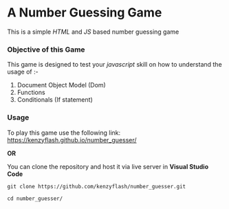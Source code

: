 # A Number Guessing Game

This is a simple _HTML_ and _JS_ based number guessing game

### Objective of this Game

This game is designed to test your _javascript_ skill on how to understand the usage of :-
1. Document Object Model (Dom)
1. Functions
1. Conditionals (If statement)

### Usage

To play this game use the following link:
https://kenzyflash.github.io/number_guesser/

**OR**

You can clone the repository and host it via live server in **Visual Studio Code**

```
git clone https://github.com/kenzyflash/number_guesser.git

cd number_guesser/
```
